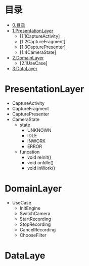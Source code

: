 # 目录
* [0.目录](#目录)
* [1.PresentationLayer](#presentation-layer)
	* [1.1CaptureActivity]
	* [1.2CaptureFragment]
	* [1.3CapturePresenter]
	* [1.4CameraState]
* [2.DomainLayer](#domain-layer)
	* [2.1UseCase]
* [3.DataLayer](#data-layer)

<b id="presentation-layer"></b>
# PresentationLayer 
* CaptureActivity
* CaptureFragment
* CapturePresenter
* CameraState
	* state
		- UNKNOWN
		- IDLE
		- INWORK
		- ERROR
	* funcation
		- void reInit()
		- void onIdle()
		- void inWork()
		
<b id="domain-layer"></b>
# DomainLayer
* UseCase
	* InitEngine
	* SwitchCamera
	* StartRecording
	* StopRecording
	* CancelRecording
	* ChooseFilter

<b id="data-layer"></b>
# DataLaye
